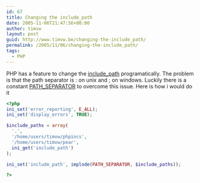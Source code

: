 ```yaml
---
id: 67
title: Changing the include_path
date: 2005-11-06T21:47:56+00:00
author: timvw
layout: post
guid: http://www.timvw.be/changing-the-include_path/
permalink: /2005/11/06/changing-the-include_path/
tags:
  - PHP
---
```

PHP has a feature to change the [include_path](http://www.php.net/manual/en/ini.core.php#ini.include-path) programatically. The problem is that the path separator is : on unix and ; on windows. Luckily there is a constant [PATH_SEPARATOR](http://www.php.net/manual/en/reserved.constants.php) to overcome this issue. Here is how i would do it

```php
<?php
ini_set('error_reporting', E_ALL);
ini_set('display_errors', TRUE);

$include_paths = array(
  '.',
  '/home/users/timvw/phpincs',
  '/home/users/timvw/pear',
  ini_get('include_path')
);

ini_set('include_path', implode(PATH_SEPARATOR, $include_paths));

?>
```
